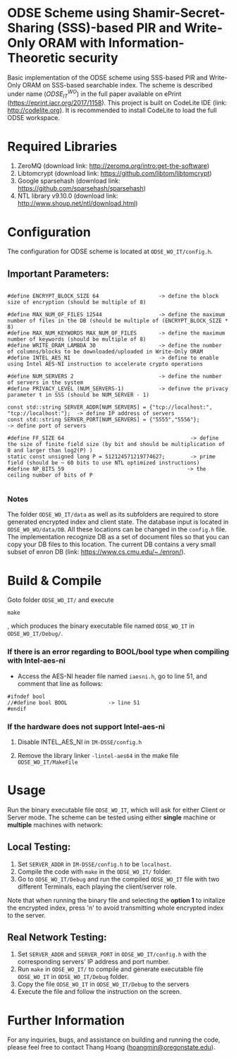 # ODSE Scheme using Shamir-Secret-Sharing (SSS)-based PIR and Write-Only ORAM with Information-Theoretic security

Basic implementation of the ODSE scheme using SSS-based PIR and Write-Only ORAM on SSS-based searchable index. The scheme is described under name $(ODSE^{WO}_{IT})$ in the full paper available on ePrint (https://eprint.iacr.org/2017/1158). This project is built on CodeLite IDE (link: http://codelite.org). It is recommended to install CodeLite to load the full ODSE workspace. 


# Required Libraries
1. ZeroMQ (download link: http://zeromq.org/intro:get-the-software)
2. Libtomcrypt (download link: https://github.com/libtom/libtomcrypt)
3. Google sparsehash (download link: https://github.com/sparsehash/sparsehash)
4. NTL library v9.10.0  (download link: http://www.shoup.net/ntl/download.html) 

# Configuration
The configuration for ODSE scheme is located at ``ODSE_WO_IT/config.h``. 

## Important Parameters:
```

#define ENCRYPT_BLOCK_SIZE 64                   -> define the block size of encryption (should be multiple of 8)

#define MAX_NUM_OF_FILES 12544                  -> define the maximum number of files in the DB (should be multiple of (ENCRYPT_BLOCK_SIZE * 8)
#define MAX_NUM_KEYWORDS MAX_NUM_OF_FILES       -> define the maximum number of keywords (should be multiple of 8)
#define WRITE_ORAM_LAMBDA 30                    -> define the number of columns/blocks to be downloaded/uploaded in Write-Only ORAM
#define INTEL_AES_NI                            -> define to enable using Intel AES-NI instruction to accelerate crypto operations

#define NUM_SERVERS 2                           -> define the number of servers in the system
#define PRIVACY_LEVEL (NUM_SERVERS-1)           -> definve the privacy parameter t in SSS (should be NUM_SERVER - 1)

const std::string SERVER_ADDR[NUM_SERVERS] = {"tcp://localhost:", "tcp://localhost:"};  -> define IP address of servers
const std::string SERVER_PORT[NUM_SERVERS] = {"5555","5556"};                           -> define port of servers

#define FF_SIZE 64                                        -> define the size of finite field size (by bit and should be multiplication of 8 and larger than log2(P) )
static const unsigned long P = 512124571219774627;        -> prime field (should be ~ 60 bits to use NTL optimized instructions)
#define NP_BITS 59                                       -> the ceiling number of bits of P
 
```

### Notes

The folder ``ODSE_WO_IT/data`` as well as its subfolders are required to store generated encrypted index and client state. The database input is located in ``ODSE_WO_WO/data/DB``. All these locations can be changed in the `config.h` file. The implementation recognize DB as a set of document files so that you can copy your DB files to this location. The current DB contains a very small subset of enron DB (link: https://www.cs.cmu.edu/~./enron/).


# Build & Compile
Goto folder ``ODSE_WO_IT/`` and execute
``` 
make
```

, which produces the binary executable file named ```ODSE_WO_IT``` in ``ODSE_WO_IT/Debug/``.

### If there is an error regarding to BOOL/bool type when compiling with Intel-aes-ni

- Access the AES-NI header file named ``iaesni.h``, go to line 51, and comment that line as follows:

```
#ifndef bool
//#define bool BOOL 			-> line 51
#endif
```

### If the hardware does not support Intel-aes-ni

1. Disable INTEL_AES_NI in ``IM-DSSE/config.h``

2. Remove the library linker ``-lintel-aes64``  in the make file ``ODSE_WO_IT/MakeFile``


# Usage

Run the binary executable file ```ODSE_WO_IT```, which will ask for either Client or Server mode. The scheme can be tested using either **single** machine or **multiple** machines with network:

## Local Testing:
1. Set ``SERVER_ADDR`` in ``IM-DSSE/config.h`` to be ``localhost``. 
2. Compile the code with ``make`` in the ``ODSE_WO_IT/`` folder. 
4. Go to ``ODSE_WO_IT/Debug`` and run the compiled ``ODSE_WO_IT`` file with two different Terminals, each playing the client/server role.

Note that when running the binary file and selecting the <b>option 1</b> to initalize the encrypted index, press 'n' to avoid transmitting whole encrypted index to the server.

## Real Network Testing:
1. Set ``SERVER_ADDR`` and  ``SERVER_PORT`` in ``ODSE_WO_IT/config.h`` with the corresponding servers' IP address  and port number.
2. Run ``make`` in ``ODSE_WO_IT/`` to compile and generate executable file ``ODSE_WO_IT`` in ``ODSE_WO_IT/Debug`` folder.
3. Copy the file ``ODSE_WO_IT`` in ``ODSE_WO_IT/Debug`` to the servers
4. Execute the file and follow the instruction on the screen.


# Further Information
For any inquiries, bugs, and assistance on building and running the code, please feel free to contact Thang Hoang (hoangmin@oregonstate.edu).

